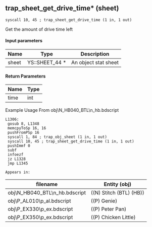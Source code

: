 ## trap_sheet_get_drive_time* (sheet)

`syscall 10, 45 ; trap_sheet_get_drive_time (1 in, 1 out)`

Get the amount of drive time left

#### Input parameters
| Name | Type | Description
|------|------|------------
| sheet   | YS::SHEET_44 *   | An object stat sheet


#### Return Parameters
| Name | Type
|------|-----
| time   | int   
Example Usage From obj\N_HB040_BTL\n_hb.bdscript
```plaintext
L1306:
 gosub 8, L1348
 memcpyToSp 16, 16
 pushFromPSp 16
 syscall 1, 84 ; trap_obj_sheet (1 in, 1 out)
 syscall 10, 45 ; trap_sheet_get_drive_time (1 in, 1 out)
 pushImmf 0
 subf 
 infoezf 
 jz L1328
 jmp L1345
```





	Appears in:
| filename | Entity (obj)
|----------|-------------
| obj\N_HB040_BTL\n_hb.bdscript       | ((N) Stitch (BTL) (HB))          
| obj\P_AL010\p_al.bdscript       | ((P) Genie)          
| obj\P_EX330\p_ex.bdscript       | ((P) Peter Pan)          
| obj\P_EX350\p_ex.bdscript       | ((P) Chicken Little)          



